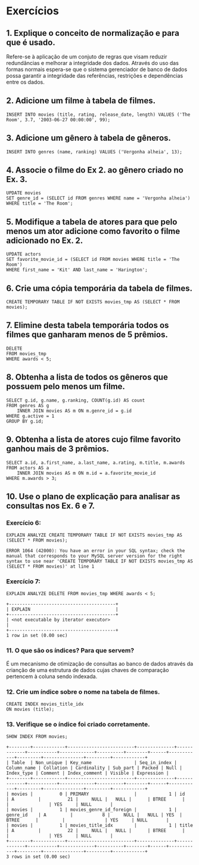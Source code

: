 # Exercícios

## 1. Explique o conceito de normalização e para que é usado.

Refere-se à aplicação de um conjuto de regras que visam reduzir redundâncias e
melhorar a integridade dos dados. Através do uso das formas normais espera-se
que o sistema gerenciador de banco de dados possa garantir a integridade das
referências, restrições e dependências entre os dados.

## 2. Adicione um filme à tabela de filmes.

```
INSERT INTO movies (title, rating, release_date, length) VALUES ('The Room', 3.7, '2003-06-27 00:00:00', 99);
```

## 3. Adicione um gênero à tabela de gêneros.

```
INSERT INTO genres (name, ranking) VALUES ('Vergonha alheia', 13);
```

## 4. Associe o filme do Ex 2. ao gênero criado no Ex. 3.

```
UPDATE movies
SET genre_id = (SELECT id FROM genres WHERE name = 'Vergonha alheia')
WHERE title = 'The Room';
```

## 5. Modifique a tabela de atores para que pelo menos um ator adicione como favorito o filme adicionado no Ex. 2.

```
UPDATE actors
SET favorite_movie_id = (SELECT id FROM movies WHERE title = 'The Room')
WHERE first_name = 'Kit' AND last_name = 'Harington';
```

## 6. Crie uma cópia temporária da tabela de filmes.

```
CREATE TEMPORARY TABLE IF NOT EXISTS movies_tmp AS (SELECT * FROM movies);
```

## 7. Elimine desta tabela temporária todos os filmes que ganharam menos de 5 prêmios.

```
DELETE
FROM movies_tmp
WHERE awards < 5;
```

## 8. Obtenha a lista de todos os gêneros que possuem pelo menos um filme.

```
SELECT g.id, g.name, g.ranking, COUNT(g.id) AS count
FROM genres AS g
    INNER JOIN movies AS m ON m.genre_id = g.id
WHERE g.active = 1
GROUP BY g.id;
```

## 9. Obtenha a lista de atores cujo filme favorito ganhou mais de 3 prêmios.

```
SELECT a.id, a.first_name, a.last_name, a.rating, m.title, m.awards
FROM actors AS a
    INNER JOIN movies AS m ON m.id = a.favorite_movie_id
WHERE m.awards > 3;
```

## 10. Use o plano de explicação para analisar as consultas nos Ex. 6 e 7.


### Exercício 6:

```
EXPLAIN ANALYZE CREATE TEMPORARY TABLE IF NOT EXISTS movies_tmp AS (SELECT * FROM movies);
```

```
ERROR 1064 (42000): You have an error in your SQL syntax; check the manual that corresponds to your MySQL server version for the right syntax to use near 'CREATE TEMPORARY TABLE IF NOT EXISTS movies_tmp AS (SELECT * FROM movies)' at line 1
```

### Exercício 7:

```
EXPLAIN ANALYZE DELETE FROM movies_tmp WHERE awards < 5;
```
 
```
+----------------------------------------+
| EXPLAIN                                |
+----------------------------------------+
| <not executable by iterator executor>
|
+----------------------------------------+
1 row in set (0.00 sec)
```

### 11. O que são os índices? Para que servem?

É um mecanismo de otimização de consultas ao banco de dados através da crianção
de uma estrutura de dados cujas chaves de comparação pertencem à coluna sendo
indexada.

### 12. Crie um índice sobre o nome na tabela de filmes.

```
CREATE INDEX movies_title_idx
ON movies (title);
```

### 13. Verifique se o índice foi criado corretamente.

```
SHOW INDEX FROM movies;
```

```
+--------+------------+-------------------------+--------------+-------------+-----------+-------------+----------+--------+------+------------+---------+---------------+---------+------------+
| Table  | Non_unique | Key_name                | Seq_in_index | Column_name | Collation | Cardinality | Sub_part | Packed | Null | Index_type | Comment | Index_comment | Visible | Expression |
+--------+------------+-------------------------+--------------+-------------+-----------+-------------+----------+--------+------+------------+---------+---------------+---------+------------+
| movies |          0 | PRIMARY                 |            1 | id          | A         |          21 |     NULL |   NULL |      | BTREE      |         |               | YES     | NULL       |
| movies |          1 | movies_genre_id_foreign |            1 | genre_id    | A         |           8 |     NULL |   NULL | YES  | BTREE      |         |               | YES     | NULL       |
| movies |          1 | movies_title_idx        |            1 | title       | A         |          22 |     NULL |   NULL |      | BTREE      |         |               | YES     | NULL       |
+--------+------------+-------------------------+--------------+-------------+-----------+-------------+----------+--------+------+------------+---------+---------------+---------+------------+
3 rows in set (0.00 sec)
```
